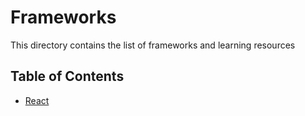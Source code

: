 # Frameworks 

This directory contains the list of frameworks and learning resources

## Table of Contents

- [React](./React/README.md)
